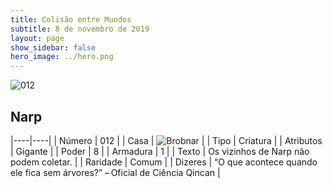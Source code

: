 ```yaml
---
title: Colisão entre Mundos
subtitle: 8 de novembro de 2019
layout: page
show_sidebar: false
hero_image: ../hero.png
---
```


![012](https://cdn.keyforgegame.com/media/card_front/pt/452_012_7JR9JJG7267_pt.png)

## Narp

|----|----|
| Número | 012 |
| Casa | ![Brobnar](https://archonarcana.com/images/thumb/e/e0/Brobnar.png/22px-Brobnar.png "Brobnar") |
| Tipo | Criatura |
| Atributos | Gigante |
| Poder | 8 |
| Armadura | 1 |
| Texto | Os vizinhos de Narp não podem coletar. |
| Raridade | Comum |
| Dizeres | “O que acontece quando ele fica sem árvores?” – Oficial de Ciência Qincan |
